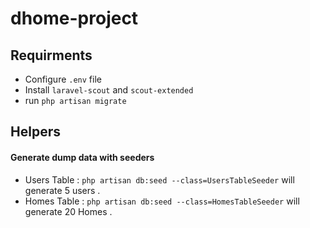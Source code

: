 # dhome-project

## Requirments

- Configure `.env` file
- Install `laravel-scout` and `scout-extended`
- run `php artisan migrate`



## Helpers

#### Generate dump data with seeders

- Users Table : `php artisan db:seed --class=UsersTableSeeder` will generate 5 users .
- Homes Table : `php artisan db:seed --class=HomesTableSeeder` will generate 20 Homes .
